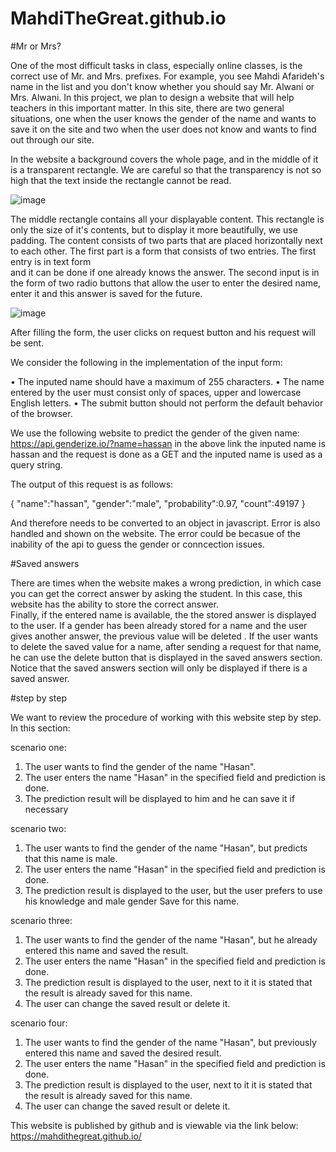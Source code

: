 # MahdiTheGreat.github.io

#Mr or Mrs?

One of the most difficult tasks in class, especially online classes, is the correct use of Mr. and Mrs. prefixes.
For example, you see Mahdi Afarideh's name in the list and you don't know whether you should say Mr. Alwani or Mrs. Alwani. 
In this project, we plan to design a website that will help teachers in this important matter. 
In this site, there are two general situations, one when the user knows the gender of the name 
and wants to save it on the site and two when the user does not know and wants to find out through our site.

In the website a background covers the whole page, and in the middle of it is a transparent rectangle. 
We are careful so that the transparency is not so high that the text inside the rectangle cannot be read.

![image](https://github.com/MahdiTheGreat/MahdiTheGreat.github.io/assets/47212121/d9608df4-430c-4842-a159-559435748f00)

The middle rectangle contains all your displayable content. This rectangle is only the size of it's contents, but to
display it more beautifully, we use padding. The content consists of two parts that are placed horizontally next to each other. 
The first part is a form that consists of two entries. The first entry is in text form  
and it can be done if one already knows the answer. The second input is in the form of two radio buttons that allow the user 
to enter the desired name, enter it and this answer is saved for the future. 

![image](https://github.com/MahdiTheGreat/MahdiTheGreat.github.io/assets/47212121/86228290-a77c-45df-9a7d-c851550cb0fd)

After filling the form, the user clicks on request button and his request will be sent. 

We consider the following in the implementation of the input form:

• The inputed name should have a maximum of 255 characters. 
• The name entered by the user must consist only of spaces, upper and lowercase English letters.
• The submit button should not perform the default behavior of the browser.

We use the following website to predict the gender of the given name:
https://api.genderize.io/?name=hassan
in the above link the inputed name is hassan and the request is done as a GET and 
the inputed name is used as a query string.

The output of this request is as follows:

{
"name":"hassan",
"gender":"male",
"probability":0.97,
"count":49197
}

And therefore needs to be converted to an object in javascript. Error is also handled and shown on the website. 
The error could be becasue of the inability of the api to guess the gender or conncection issues.

#Saved answers

There are times when the website makes a wrong prediction, in which case you can get the correct answer by asking the student. In
this case, this website has the ability to store the correct answer.  
Finally, if the entered name is available, the the stored answer is displayed to the user.
If a gender has been already stored for a name and the user gives another answer, the
previous value will be deleted . If the user wants to delete the saved value for a name, 
after sending a request for that name, he can use the delete button that is displayed in the saved answers section. 
Notice that the saved answers section will only be displayed if there is a saved answer.

#step by step

We want to review the procedure of working with this website step by step. In this section:

scenario one:
1. The user wants to find the gender of the name "Hasan".
2. The user enters the name "Hasan" in the specified field and prediction is done.
3. The prediction result will be displayed to him and he can save it if necessary

scenario two:
1. The user wants to find the gender of the name "Hasan", but predicts that this name is male.
2. The user enters the name "Hasan" in the specified field and prediction is done.
3. The prediction result is displayed to the user, but the user prefers to use his knowledge and male gender Save for this name.
   
scenario three:
1. The user wants to find the gender of the name "Hasan", but he already entered this name and saved the result.
2. The user enters the name "Hasan" in the specified field and prediction is done.
3. The prediction result is displayed to the user, next to it it is stated that the result is already saved for this name.
4. The user can change the saved result or delete it.

scenario four:
1. The user wants to find the gender of the name "Hasan", but previously entered this name and saved the desired result.
2. The user enters the name "Hasan" in the specified field and prediction is done.
3. The prediction result is displayed to the user, next to it it is stated that the result is already saved for this name.
4. The user can change the saved result or delete it.

This website is published by github and is viewable via the link below:
https://mahdithegreat.github.io/









